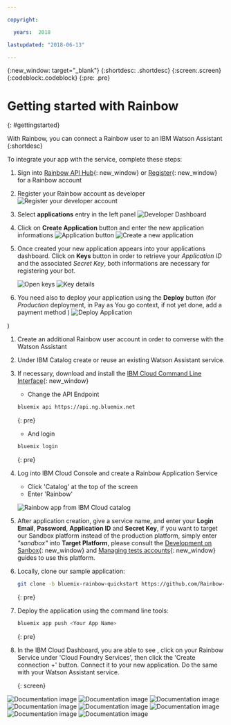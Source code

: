 ```yaml
---

copyright:

  years:  2018

lastupdated: "2018-06-13"

---
```


{:new_window: target="_blank"}
{:shortdesc: .shortdesc}
{:screen:.screen}
{:codeblock:.codeblock}
{:pre: .pre}

<!-- This template is for getting started with a Bluemix service. It is a task template intended to document productive use of the service. It is not intended for discovery and conceptual information.  -->

<!-- The name of this file should remain index.md.
Please delete out content examples and coding that you are not using for your service. -->

# Getting started with Rainbow
{: #gettingstarted}
<!-- Provide an appropriate ID above -->

<!-- Short description: REQUIRED
The short description section should include one to two sentences describing why a developer would want to use your service in an app. This should be conversational style. For search engine optimization, include the service long name and "Bluemix". Keep the {: shortdesc} after the first paragraph so that the framework renders it properly.

Examples: -->


With Rainbow, you can connect a Rainbow user to an IBM Watson Assistant
{:shortdesc}

<!-- If overview content is required, do not include it here. Put it in a separate "## About" section below the task section. -->

<!-- Task section: REQUIRED
The task section includes steps to integrate the service into the app.  
- With task-based, technical information, reduce the conversational style in favor of succinct and direct instructions.
- DO include the basic, most-common-use scenario steps to use the service or integrate it into the app. 
- DO NOT include steps to add the service from the Bluemix catalog; we assume that the user already took steps in the UI to add the service. 
- DO include code snippets in all languages that can be copied, as well as VCAP service info.  
- For additional tasks like configuring, managing, etc., add a task section (## Gerund_task_title) below the task section or "About" section if used. Use a task title such as "Configuring x", "Administering y", "Managing z". -->

<!-- You can include an optional prerequisites paragraph for any prerequisites to be met before integrating the service. For example: -->

<!-- Include a sentence to briefly introduce the steps. Examples: -->

To integrate your app with the service, complete these steps:

1. Sign into [Rainbow API Hub](http://hub.openrainbow.com/){: new_window} or [Register](https://www.openrainbow.com/subscribe_btm/){: new_window} for a Rainbow account

1. Register your Rainbow account as developer
   ![Register your developer account](https://mp.s81c.com/8034F2C/dal05/v1/AUTH_db1cfc7b-a055-460b-9274-1fd3f11fe689/product_documentation_image_/01-register-developer-account_84f77837-56b7-4aba-a0c3-0a31a833bada.png)

1. Select **applications** entry in the left panel
   ![Developer Dashboard](https://mp.s81c.com/8034F2C/dal05/v1/AUTH_db1cfc7b-a055-460b-9274-1fd3f11fe689/product_documentation_image_/02-dashboard-developer_107a58f3-e31e-4c05-9654-06c27dcf01bd.png)

1. Click on **Create Application** button and enter the new application informations
   ![Application button](https://mp.s81c.com/8034F2C/dal05/v1/AUTH_db1cfc7b-a055-460b-9274-1fd3f11fe689/product_documentation_image_/03-create-application_9fa832ff-b551-4e96-9d52-36ef61c2d5dd.png) ![Create a new application](https://mp.s81c.com/8034F2C/dal05/v1/AUTH_db1cfc7b-a055-460b-9274-1fd3f11fe689/product_documentation_image_/04-create-a-new-application_f4fe586f-c59f-48d5-b6c8-676047de4a97.png)

1. Once created your new application appears into your applications dashboard. Click on **Keys** button in order to retrieve your *Application ID* and the associated *Secret Key*, both informations are necessary for registering your bot.
   
   ![Open keys](https://mp.s81c.com/8034F2C/dal05/v1/AUTH_db1cfc7b-a055-460b-9274-1fd3f11fe689/product_documentation_image_/05-open-keys_2441194a-ed2e-4c63-bbc7-b0f1e34910b6.png)
   ![Key details](https://mp.s81c.com/8034F2C/dal05/v1/AUTH_db1cfc7b-a055-460b-9274-1fd3f11fe689/product_documentation_image_/06-key-details_13385af5-abc7-48ce-b416-eaf94c0d5765.png)

1. You need also to deploy your application using the **Deploy** button (for *Production* deployment, in Pay as You go context, if not yet done, add a payment method )
    ![Deploy Application](https://mp.s81c.com/8034F2C/dal05/v1/AUTH_db1cfc7b-a055-460b-9274-1fd3f11fe689/product_documentation_image_/08-deploy-application_0625b266-23e5-4b7f-bab4-b51be32b0dd2.png)

)

1. Create an additional Rainbow user account in order to converse with the Watson Assistant

1. Under IBM Catalog create or reuse an existing Watson Assistant service.

1. If necessary, download and install the [IBM Cloud Command Line Interface](https://console.bluemix.net/docs/starters/install_cli.html){: new_window}

   - Change the API Endpoint
	```bash
	bluemix api https://api.ng.bluemix.net
	```
	{: pre}

   - And login
	```bash
	bluemix login
	```
	{: pre}

1. Log into IBM Cloud Console and create a Rainbow Application Service

   - Click 'Catalog' at the top of the screen
   - Enter 'Rainbow'

    ![Rainbow app from IBM Cloud catalog](https://mp.s81c.com/8034F2C/dal05/v1/AUTH_db1cfc7b-a055-460b-9274-1fd3f11fe689/product_documentation_image_/07-catalog-search-rainbow_51a3aecd-ff8d-46e1-8b25-31cfd1f6ef82.png)

1. After application creation, give a service name, and enter your **Login Email**, **Password**, **Application ID** and **Secret Key**, if you want to target our Sandbox platform instead of the production platform, simply enter *"sandbox"* into **Target Platform**, please consult the [Development on Sanbox](https://hub.openrainbow.com/#/documentation/doc/hub/developer-sandboxed-platform){: new_window} and [Managing tests accounts](https://hub.openrainbow.com/#/documentation/doc/sdk/cli/tutorials/Managing_tests_accounts){: new_window} guides to use this platform.

1. Locally, clone our sample application:

    ```bash
    git clone -b bluemix-rainbow-quickstart https://github.com/Rainbow-CPaaS/StarterKit-SDKNodeJSWatson.git
	````
    {: pre}

1. Deploy the application using the command line tools:

   ```bash
   bluemix app push <Your App Name>
   ```
   {: pre}

1. In the IBM Cloud Dashboard, you are able to see <Your App Name>, click on your Rainbow Service under 'Cloud Foundry Services', then click the 'Create connection +' button. Connect it to your new <Your App Name> application. Do the same with your Watson Assistant service.

	{: screen}



<!-- Related links section: still REQUIRED but moved to toc file (in your same folder).  Edit there.
-->
![Documentation image](https://mp.s81c.com/8034F2C/dal05/v1/AUTH_db1cfc7b-a055-460b-9274-1fd3f11fe689/product_documentation_image_/08-deploy-application_0625b266-23e5-4b7f-bab4-b51be32b0dd2.png)
![Documentation image](https://mp.s81c.com/8034F2C/dal05/v1/AUTH_db1cfc7b-a055-460b-9274-1fd3f11fe689/product_documentation_image_/07-catalog-search-rainbow_51a3aecd-ff8d-46e1-8b25-31cfd1f6ef82.png)
![Documentation image](https://mp.s81c.com/8034F2C/dal05/v1/AUTH_db1cfc7b-a055-460b-9274-1fd3f11fe689/product_documentation_image_/06-key-details_13385af5-abc7-48ce-b416-eaf94c0d5765.png)
![Documentation image](https://mp.s81c.com/8034F2C/dal05/v1/AUTH_db1cfc7b-a055-460b-9274-1fd3f11fe689/product_documentation_image_/05-open-keys_2441194a-ed2e-4c63-bbc7-b0f1e34910b6.png)
![Documentation image](https://mp.s81c.com/8034F2C/dal05/v1/AUTH_db1cfc7b-a055-460b-9274-1fd3f11fe689/product_documentation_image_/04-create-a-new-application_f4fe586f-c59f-48d5-b6c8-676047de4a97.png)
![Documentation image](https://mp.s81c.com/8034F2C/dal05/v1/AUTH_db1cfc7b-a055-460b-9274-1fd3f11fe689/product_documentation_image_/03-create-application_9fa832ff-b551-4e96-9d52-36ef61c2d5dd.png)
![Documentation image](https://mp.s81c.com/8034F2C/dal05/v1/AUTH_db1cfc7b-a055-460b-9274-1fd3f11fe689/product_documentation_image_/02-dashboard-developer_107a58f3-e31e-4c05-9654-06c27dcf01bd.png)
![Documentation image](https://mp.s81c.com/8034F2C/dal05/v1/AUTH_db1cfc7b-a055-460b-9274-1fd3f11fe689/product_documentation_image_/01-register-developer-account_84f77837-56b7-4aba-a0c3-0a31a833bada.png)